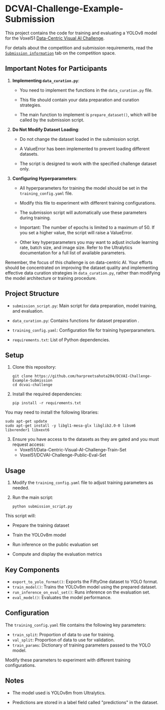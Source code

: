 # DCVAI-Challenge-Example-Submission

This project contains the code for training and evaluating a YOLOv8 model for the Voxel51 [Data-Centric Visual AI Challenge](https://huggingface.co/spaces/Voxel51/DataCentricVisualAIChallenge). 

For details about the competition and submission requirements, read the [`Submission information`](https://huggingface.co/spaces/Voxel51/DataCentricVisualAIChallenge) tab on the competition space.

## Important Notes for Participants

1. **Implementing `data_curation.py`**: 

   - You need to implement the functions in the `data_curation.py` file. 

   - This file should contain your data preparation and curation strategies.

   - The main function to implement is `prepare_dataset()`, which will be called by the submission script.

2. **Do Not Modify Dataset Loading**:

   - Do not change the dataset loaded in the submission script.

   - A ValueError has been implemented to prevent loading different datasets.

   - The script is designed to work with the specified challenge dataset only.

3. **Configuring Hyperparameters**:

   - All hyperparameters for training the model should be set in the `training_config.yaml` file.

   - Modify this file to experiment with different training configurations.

   - The submission script will automatically use these parameters during training.

   - Important: The number of epochs is limited to a maximum of 50. If you set a higher value, the script will raise a ValueError.

   - Other key hyperparameters you may want to adjust include learning rate, batch size, and image size. Refer to the Ultralytics documentation for a full list of available parameters.

Remember, the focus of this challenge is on data-centric AI. Your efforts should be concentrated on improving the dataset quality and implementing effective data curation strategies in `data_curation.py`, rather than modifying the model architecture or training procedure.

## Project Structure

- `submission_script.py`: Main script for data preparation, model training, and evaluation.

- `data_curation.py`: Contains functions for dataset preparation .

- `training_config.yaml`: Configuration file for training hyperparameters.

- `requirements.txt`: List of Python dependencies.

## Setup

1. Clone this repository:
   ```
   git clone https://github.com/harpreetsahota204/DCVAI-Challenge-Example-Submission
   cd dcvai-challenge
   ```

2. Install the required dependencies:
   ```
   pip install -r requirements.txt
   ```

You may need to install the following libraries:

```
sudo apt-get update
sudo apt-get install -y libgl1-mesa-glx libglib2.0-0 libsm6 libxrender1 libxext6
```

3. Ensure you have access to the datasets as they are gated and you must request access:
   - Voxel51/Data-Centric-Visual-AI-Challenge-Train-Set
   - Voxel51/DCVAI-Challenge-Public-Eval-Set

## Usage

1. Modify the `training_config.yaml` file to adjust training parameters as needed.

2. Run the main script:
   ```
   python submission_script.py
   ```

This script will:

- Prepare the training dataset

- Train the YOLOv8m model

- Run inference on the public evaluation set

- Compute and display the evaluation metrics

## Key Components

- `export_to_yolo_format()`: Exports the FiftyOne dataset to YOLO format.
- `train_model()`: Trains the YOLOv8m model using the prepared dataset.
- `run_inference_on_eval_set()`: Runs inference on the evaluation set.
- `eval_model()`: Evaluates the model performance.

## Configuration

The `training_config.yaml` file contains the following key parameters:

- `train_split`: Proportion of data to use for training.
- `val_split`: Proportion of data to use for validation.
- `train_params`: Dictionary of training parameters passed to the YOLO model.

Modify these parameters to experiment with different training configurations.

## Notes

- The model used is YOLOv8m from Ultralytics.

- Predictions are stored in a label field called "predictions" in the dataset.

